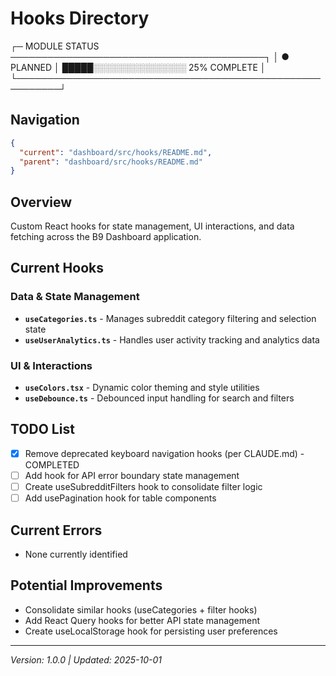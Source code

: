 # Hooks Directory

┌─ MODULE STATUS ─────────────────────────────────────────┐
│ ● PLANNED   │ █████░░░░░░░░░░░░░░░ 25% COMPLETE       │
└─────────────────────────────────────────────────────────┘

## Navigation

```json
{
  "current": "dashboard/src/hooks/README.md",
  "parent": "dashboard/src/hooks/README.md"
}
```

## Overview

Custom React hooks for state management, UI interactions, and data fetching across the B9 Dashboard application.

## Current Hooks

### Data & State Management
- **`useCategories.ts`** - Manages subreddit category filtering and selection state
- **`useUserAnalytics.ts`** - Handles user activity tracking and analytics data

### UI & Interactions  
- **`useColors.tsx`** - Dynamic color theming and style utilities
- **`useDebounce.ts`** - Debounced input handling for search and filters

## TODO List
- [x] Remove deprecated keyboard navigation hooks (per CLAUDE.md) - COMPLETED
- [ ] Add hook for API error boundary state management
- [ ] Create useSubredditFilters hook to consolidate filter logic
- [ ] Add usePagination hook for table components

## Current Errors
- None currently identified

## Potential Improvements
- Consolidate similar hooks (useCategories + filter hooks)
- Add React Query hooks for better API state management
- Create useLocalStorage hook for persisting user preferences

---

_Version: 1.0.0 | Updated: 2025-10-01_